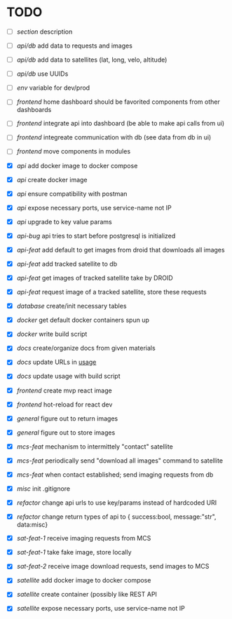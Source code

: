 # TODO

- [ ] *section*    description

- [ ] *api/db*     add data to requests and images
- [ ] *api/db*     add data to satellites (lat, long, velo, altitude)
- [ ] *api/db*     use UUIDs
- [ ] *env*        variable for dev/prod
- [ ] *frontend*   home dashboard should be favorited components from other dashboards
- [ ] *frontend*   integrate api into dashboard (be able to make api calls from ui)
- [ ] *frontend*   integreate communication with db (see data from db in ui)
- [ ] *frontend*   move components in modules
- [X] *api*        add docker image to docker compose
- [X] *api*        create docker image
- [X] *api*        ensure compatibility with postman
- [X] *api*        expose necessary ports, use service-name not IP
- [X] *api*        upgrade to key value params
- [X] *api-bug*    api tries to start before postgresql is initialized
- [X] *api-feat*   add default to get images from droid that downloads all images
- [X] *api-feat*   add tracked satellite to db
- [X] *api-feat*   get images of tracked satellite take by DROID
- [X] *api-feat*   request image of a tracked satellite, store these requests
- [X] *database*   create/init necessary tables
- [X] *docker*     get default docker containers spun up
- [X] *docker*     write build script
- [X] *docs*       create/organize docs from given materials
- [X] *docs*       update URLs in [usage](/docs/USAGE.md)
- [X] *docs*       update usage with build script
- [X] *frontend*   create mvp react image
- [X] *frontend*   hot-reload for react dev
- [X] *general*    figure out to return images
- [X] *general*    figure out to store images
- [X] *mcs-feat*   mechanism to intermittely "contact" satellite
- [X] *mcs-feat*   periodically send "download all images" command to satellite
- [X] *mcs-feat*   when contact established; send imaging requests from db
- [X] *misc*       init .gitignore
- [X] *refactor*   change api urls to use key/params instead of hardcoded URI
- [X] *refactor*   change return types of api to { success:bool, message:"str", data:misc}
- [X] *sat-feat-1* receive imaging requests from MCS
- [X] *sat-feat-1* take fake image, store locally
- [X] *sat-feat-2* receive image download requests, send images to MCS
- [X] *satellite*  add docker image to docker compose
- [X] *satellite*  create container (possibly like REST API
- [X] *satellite*  expose necessary ports, use service-name not IP
